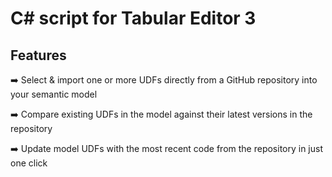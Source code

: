 # C# script for Tabular Editor 3

## Features

➡️ Select & import one or more UDFs directly from a GitHub repository into your semantic model

➡️ Compare existing UDFs in the model against their latest versions in the repository

➡️ Update model UDFs with the most recent code from the repository in just one click
